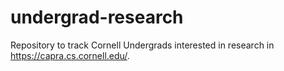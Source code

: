 # undergrad-research
Repository to track Cornell Undergrads interested in research in https://capra.cs.cornell.edu/.
